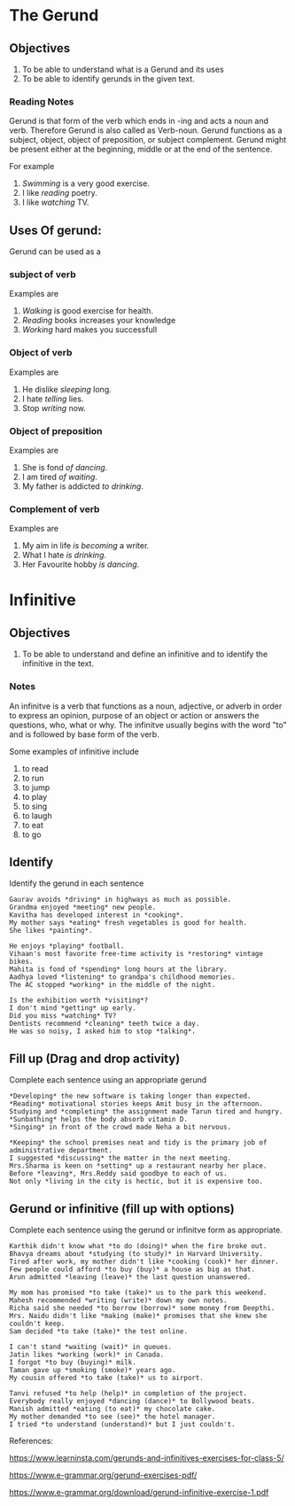 # The Gerund

## Objectives
 1. To be able to understand what is a Gerund and its uses 
 2. To be able to identify gerunds in the given text. 

### Reading Notes
Gerund is that form of the verb which ends in -ing and acts a noun and verb. Therefore Gerund is also called as Verb-noun. Gerund functions as a subject, object, object  of preposition, or subject complement. Gerund might be present either at the beginning, middle or at the end of the sentence. 


For example 
1. *Swimming* is a very good exercise. 
2. I like *reading* poetry. 
3. I like *watching* TV.

## Uses Of gerund: 
Gerund can be used as a 

### subject of verb
 Examples are
 1. *Walking* is good exercise for health.
 2. *Reading* books increases your knowledge
 3. *Working* hard makes you successfull

### Object of verb
Examples are
1. He dislike *sleeping* long.
2. I hate *telling* lies.
3. Stop *writing* now.

### Object of preposition
Examples are
1. She is fond *of dancing*.
2. I am tired *of waiting*. 
3. My father is addicted *to drinking*. 

### Complement of verb
Examples are
1. My aim in life *is becoming* a writer.
2. What I hate *is drinking*. 
3. Her Favourite hobby *is dancing*. 

# Infinitive 

## Objectives 
 1. To be able to understand and define an infinitive and to identify the infinitive in the text. 
 
 
 ### Notes

An infinitve is a verb that functions as a noun, adjective, or adverb in order to express an opinion, purpose of an object or action or answers the questions, who, what or why.
The infinitve usually begins with the word "to" and is followed by base form of the verb.

Some examples of infinitive include 
1. to read
2. to run
3. to jump
4. to play
5. to sing
6. to laugh
7. to eat
8. to go


## Identify

Identify the gerund in each sentence

```
Gaurav avoids *driving* in highways as much as possible.
Grandma enjoyed *meeting* new people.
Kavitha has developed interest in *cooking*.
My mother says *eating* fresh vegetables is good for health. 
She likes *painting*.
```

```
He enjoys *playing* football.
Vihaan's most favorite free-time activity is *restoring* vintage bikes.
Mahita is fond of *spending* long hours at the library.
Aadhya loved *listening* to grandpa's childhood memories.
The AC stopped *working* in the middle of the night.
```

```
Is the exhibition worth *visiting*?
I don't mind *getting* up early.
Did you miss *watching* TV?
Dentists recommend *cleaning* teeth twice a day.
He was so noisy, I asked him to stop *talking*.
```

## Fill up (Drag and drop activity) 

Complete each sentence using an appropriate gerund

```
*Developing* the new software is taking longer than expected.
*Reading* motivational stories keeps Amit busy in the afternoon.
Studying and *completing* the assignment made Tarun tired and hungry.
*Sunbathing* helps the body absorb vitamin D.
*Singing* in front of the crowd made Neha a bit nervous.
```

```
*Keeping* the school premises neat and tidy is the primary job of administrative department.
I suggested *discussing* the matter in the next meeting.
Mrs.Sharma is keen on *setting* up a restaurant nearby her place.
Before *leaving*, Mrs.Reddy said goodbye to each of us.
Not only *living in the city is hectic, but it is expensive too. 
```

## Gerund or infinitive (fill up with options) 

Complete each sentence using the gerund or infinitve form as appropriate.

```
Karthik didn't know what *to do (doing)* when the fire broke out. 
Bhavya dreams about *studying (to study)* in Harvard University.
Tired after work, my mother didn't like *cooking (cook)* her dinner.
Few people could afford *to buy (buy)* a house as big as that.
Arun admitted *leaving (leave)* the last question unanswered.
```

```
My mom has promised *to take (take)* us to the park this weekend.
Mahesh recommended *writing (write)* down my own notes.
Richa said she needed *to borrow (borrow)* some money from Deepthi.
Mrs. Naidu didn't like *making (make)* promises that she knew she couldn't keep. 
Sam decided *to take (take)* the test online.
```

```
I can't stand *waiting (wait)* in queues.
Jatin likes *working (work)* in Canada.
I forgot *to buy (buying)* milk. 
Taman gave up *smoking (smoke)* years ago.
My cousin offered *to take (take)* us to airport.
```

```
Tanvi refused *to help (help)* in completion of the project.
Everybody really enjoyed *dancing (dance)* to Bollywood beats.
Manish admitted *eating (to eat)* my chocolate cake.
My mother demanded *to see (see)* the hotel manager.
I tried *to understand (understand)* but I just couldn't.
```


References: 


https://www.learninsta.com/gerunds-and-infinitives-exercises-for-class-5/

https://www.e-grammar.org/gerund-exercises-pdf/

https://www.e-grammar.org/download/gerund-infinitive-exercise-1.pdf












 
